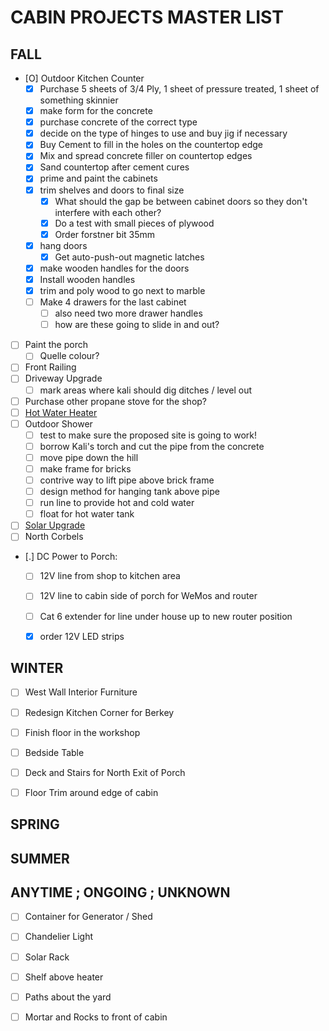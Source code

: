 # CABIN PROJECTS MASTER LIST


## FALL 

- [O] Outdoor Kitchen Counter 
    - [X] Purchase 5 sheets of 3/4 Ply, 1 sheet of pressure treated, 1 sheet of something skinnier
    - [X] make form for the concrete
    - [X] purchase concrete of the correct type
    - [X] decide on the type of hinges to use and buy jig if necessary
    - [X] Buy Cement to fill in the holes on the countertop edge
    - [X] Mix and spread concrete filler on countertop edges
    - [X] Sand countertop after cement cures
    - [X] prime and paint the cabinets
    - [X] trim shelves and doors to final size
        - [X] What should the gap be between cabinet doors so they don't interfere with each other?
        - [X] Do a test with small pieces of plywood
        - [X] Order forstner bit 35mm
    - [X] hang doors
        - [X] Get auto-push-out magnetic latches
    - [X] make wooden handles for the doors
    - [X] Install wooden handles 
    - [X] trim and poly wood to go next to marble
    - [ ] Make 4 drawers for the last cabinet
        - [ ] also need two more drawer handles
        - [ ] how are these going to slide in and out?
- [ ] Paint the porch 
    - [ ] Quelle colour? 
- [ ] Front Railing 
- [ ] Driveway Upgrade 
    - [ ] mark areas where kali should dig ditches / level out
- [ ] Purchase other propane stove for the shop?
- [ ] [Hot Water Heater](hot-water-system)
- [ ] Outdoor Shower 
    - [ ] test to make sure the proposed site is going to work!
    - [ ] borrow Kali's torch and cut the pipe from the concrete
    - [ ] move pipe down the hill
    - [ ] make frame for bricks
    - [ ] contrive way to lift pipe above brick frame
    - [ ] design method for hanging tank above pipe
    - [ ] run line to provide hot and cold water
    - [ ] float for hot water tank
- [ ] [Solar Upgrade](solar-upgrade)
- [ ] North Corbels 
- [.] DC Power to Porch:
    - [ ] 12V line from shop to kitchen area
    - [ ] 12V line to cabin side of porch for WeMos and router
    - [ ] Cat 6 extender for line under house up to new router position
    - [X] order 12V LED strips


## WINTER 

- [ ] West Wall Interior Furniture 
- [ ] Redesign Kitchen Corner for Berkey 
- [ ] Finish floor in the workshop 
- [ ] Bedside Table 
- [ ] Deck and Stairs for North Exit of Porch 
- [ ] Floor Trim around edge of cabin


## SPRING 




## SUMMER 




## ANYTIME ; ONGOING ; UNKNOWN 


- [ ] Container for Generator / Shed 
- [ ] Chandelier Light 
- [ ] Solar Rack 
- [ ] Shelf above heater 
- [ ] Paths about the yard 
- [ ] Mortar and Rocks to front of cabin


